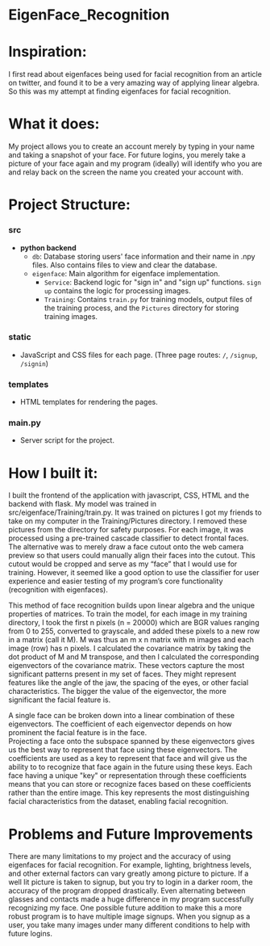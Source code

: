 # EigenFace_Recognition

# Inspiration: 
I first read about eigenfaces being used for facial recognition from an article on twitter, and found it to be a very amazing way of applying linear algebra. So this was my attempt at finding eigenfaces for facial recognition.

# What it does: 
My project allows you to create an account merely by typing in your name and taking a snapshot of your face. For future logins, you merely take a picture of your face again and my program (ideally) will identify who you are and relay back on the screen the name you created your account with.

# Project Structure:

### src
- **python backend**
    - `db`: Database storing users' face information and their name in .npy files. Also contains files to view and clear the database.
    - `eigenface`: Main algorithm for eigenface implementation.
        - `Service`: Backend logic for "sign in" and "sign up" functions. `sign up` contains the logic for processing images.
        - `Training`: Contains `train.py` for training models, output files of the training process, and the `Pictures` directory for storing training images.

### static
- JavaScript and CSS files for each page. (Three page routes: `/`, `/signup`, `/signin`)

### templates
- HTML templates for rendering the pages.

### main.py
- Server script for the project.

# How I built it:
I built the frontend of the application with javascript, CSS, HTML and the backend with flask. My model was trained in src/eigenface/Training/train.py. It was trained on pictures I got my friends to take on my computer in the Training/Pictures directory. I removed these pictures from the directory for safety purposes. For each image, it was processed using a pre-trained cascade classifier to detect frontal faces. The alternative was to merely draw a face cutout onto the web camera preview so that users could manually align their faces into the cutout. This cutout would be cropped and serve as my “face” that I would use for training. However, it seemed like a good option to use the classifier for user experience and easier testing of my program’s core functionality (recognition with eigenfaces). 

This method of face recognition builds upon linear algebra and the unique properties of matrices. To train the model, for each image in my training directory, I took the first n pixels (n = 20000) which are BGR values ranging from 0 to 255, converted to grayscale, and added these pixels to a new row in a matrix (call it M). M was thus an m x n matrix with m images and each image (row) has n pixels. I calculated the covariance matrix by taking the dot product of M and M transpose, and then I calculated the corresponding eigenvectors of the covariance matrix. These vectors capture the most significant patterns present in my set of faces. They might represent features like the angle of the jaw, the spacing of the eyes, or other facial characteristics. The bigger the value of the eigenvector, the more significant the facial feature is.

A single face can be broken down into a linear combination of these eigenvectors. The coefficient of each eigenvector depends on how prominent the facial feature is in the face.  
Projecting a face onto the subspace spanned by these eigenvectors gives us the best way to represent that face using these eigenvectors. The coefficients are used as a key to represent that face and will give us the ability to to recognize that face again in the future using these keys. Each face having a unique "key" or representation through these coefficients means that you can store or recognize faces based on these coefficients rather than the entire image. This key represents the most distinguishing facial characteristics from the dataset, enabling facial recognition.

# Problems and Future Improvements

There are many limitations to my project and the accuracy of using eigenfaces for facial recognition. For example, lighting, brightness levels, and other external factors can vary greatly among picture to picture. If a well lit picture is taken to signup, but you try to login in a darker room, the accuracy of the program dropped drastically. Even alternating between glasses and contacts made a huge difference in my program successfully recognizing my face. One possible future addition to make this a more robust program is to have multiple image signups. When you signup as a user, you take many images under many different conditions to help with future logins. 
